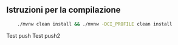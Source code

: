 ## Istruzioni per la compilazione

```bash
    ./mvnw clean install && ./mvnw -DCI_PROFILE clean install
```

Test push
Test push2
